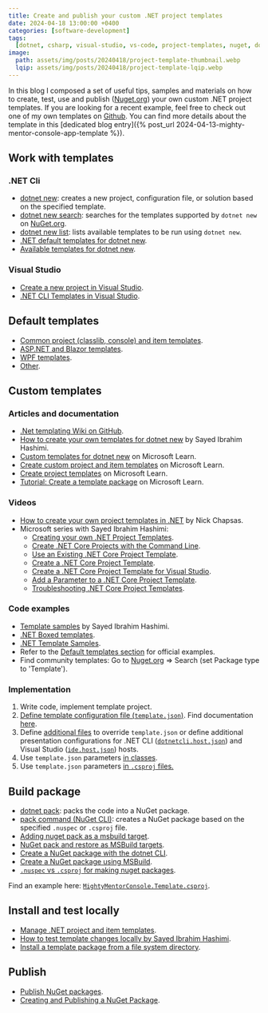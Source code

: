 ```yaml
---
title: Create and publish your custom .NET project templates
date: 2024-04-18 13:00:00 +0400
categories: [software-development]
tags:
  [dotnet, csharp, visual-studio, vs-code, project-templates, nuget, dotnet-new]
image:
  path: assets/img/posts/20240418/project-template-thumbnail.webp
  lqip: assets/img/posts/20240418/project-template-lqip.webp
---
```


In this blog I composed a set of useful tips, samples and materials on how to create, test, use and publish ([Nuget.org](https://www.nuget.org/)) your own custom .NET project templates. If you are looking for a recent example, feel free to check out one of my own templates on [Github](https://github.com/equenum/dotnet_project_templates/tree/main/MightyMentorConsole.Template). You can find more details about the template in this [dedicated blog entry]({% post_url 2024-04-13-mighty-mentor-console-app-template %}).

## Work with templates

### .NET Cli

- [dotnet new](https://learn.microsoft.com/en-us/dotnet/core/tools/dotnet-new): creates a new project, configuration file, or solution based on the specified template.
- [dotnet new search](https://learn.microsoft.com/en-us/dotnet/core/tools/dotnet-new-search): searches for the templates supported by `dotnet new` on [NuGet.org](https://www.nuget.org/).
- [dotnet new list](https://learn.microsoft.com/en-us/dotnet/core/tools/dotnet-new-list): lists available templates to be run using `dotnet new`.
- [.NET default templates for dotnet new](https://learn.microsoft.com/en-us/dotnet/core/tools/dotnet-new-sdk-templates).
- [Available templates for dotnet new](https://github.com/dotnet/templating/wiki/Available-templates-for-dotnet-new).

### Visual Studio

- [Create a new project in Visual Studio](https://learn.microsoft.com/en-us/visualstudio/ide/create-new-project?view=vs-2022).
- [.NET CLI Templates in Visual Studio](https://devblogs.microsoft.com/dotnet/net-cli-templates-in-visual-studio/).

## Default templates

- [Common project (classlib, console) and item templates](https://github.com/dotnet/templating).
- [ASP.NET and Blazor templates](https://github.com/dotnet/aspnetcore).
- [WPF templates](https://github.com/dotnet/wpf).
- [Other](https://github.com/dotnet/templates).

## Custom templates

### Articles and documentation

- [.Net templating Wiki on GitHub](https://github.com/dotnet/templating/wiki).
- [How to create your own templates for dotnet new](https://devblogs.microsoft.com/dotnet/how-to-create-your-own-templates-for-dotnet-new/) by Sayed Ibrahim Hashimi.
- [Custom templates for dotnet new](https://learn.microsoft.com/en-us/dotnet/core/tools/custom-templates) on Microsoft Learn.
- [Create custom project and item templates](https://learn.microsoft.com/en-us/visualstudio/extensibility/creating-custom-project-and-item-templates?view=vs-2022) on Microsoft Learn.
- [Create project templates](https://learn.microsoft.com/en-us/visualstudio/ide/how-to-create-project-templates?view=vs-2022) on Microsoft Learn.
- [Tutorial: Create a template package](https://learn.microsoft.com/en-us/dotnet/core/tutorials/cli-templates-create-template-package) on Microsoft Learn.

### Videos

- [How to create your own project templates in .NET](https://www.youtube.com/watch?v=rdWZo5PD9Ek&t=5s) by Nick Chapsas.
- Microsoft series with Sayed Ibrahim Hashimi:
  - [Creating your own .NET Project Templates](https://www.youtube.com/watch?v=H_pqfeRgTYw).
  - [Create .NET Core Projects with the Command Line](https://www.youtube.com/watch?v=rZFIbbxsGmc).
  - [Use an Existing .NET Core Project Template](https://www.youtube.com/watch?v=XRrBFXN02w8).
  - [Create a .NET Core Project Template](https://www.youtube.com/watch?v=GDNcxU0_OuE).
  - [Create a .NET Core Project Template for Visual Studio](https://www.youtube.com/watch?v=2hpNFrY_faI).
  - [Add a Parameter to a .NET Core Project Template](https://www.youtube.com/watch?v=o4lE_wcdmFo).
  - [Troubleshooting .NET Core Project Templates](https://www.youtube.com/watch?v=Sbk87OO73jQ).

### Code examples

- [Template samples](https://github.com/sayedihashimi/template-sample/blob/main/README.md) by Sayed Ibrahim Hashimi.
- [.NET Boxed templates](https://github.com/Dotnet-Boxed).
- [.NET Template Samples](https://github.com/dotnet/templating/tree/main/dotnet-template-samples).
- Refer to the [Default templates section](#default-templates) for official examples.
- Find community templates: Go to [Nuget.org](https://www.nuget.org/) => Search (set Package type to 'Template').

### Implementation

1. Write code, implement template project.
2. [Define template configuration file (`template.json`)](https://github.com/equenum/dotnet_project_templates/blob/main/MightyMentorConsole.Template/content/.template.config/template.json). Find documentation [here](https://github.com/dotnet/templating/wiki/Reference-for-template.json).
3. Define [additional files](https://github.com/dotnet/templating/wiki/Reserved-Aliases) to override `template.json` or define additional presentation configurations for .NET CLI ([`dotnetcli.host.json`](https://github.com/equenum/dotnet_project_templates/blob/main/MightyMentorConsole.Template/content/.template.config/dotnetcli.host.json)) and Visual Studio ([`ide.host.json`](https://github.com/equenum/dotnet_project_templates/blob/main/MightyMentorConsole.Template/content/.template.config/ide.host.json)) hosts.
4. Use `template.json` parameters [in classes](https://github.com/equenum/dotnet_project_templates/blob/main/MightyMentorConsole.Template/content/MightyMentorConsole.Template/AppRunner.cs).
5. Use `template.json` parameters [in `.csproj` files.](https://github.com/equenum/dotnet_project_templates/blob/main/MightyMentorConsole.Template/content/MightyMentorConsole.Template/MightyMentorConsole.Template.csproj)

## Build package

- [dotnet pack](https://learn.microsoft.com/en-us/dotnet/core/tools/dotnet-pack): packs the code into a NuGet package.
- [pack command (NuGet CLI)](https://learn.microsoft.com/en-us/nuget/reference/cli-reference/cli-ref-pack): creates a NuGet package based on the specified `.nuspec` or `.csproj` file.
- [Adding nuget pack as a msbuild target](https://github.com/NuGet/Home/wiki/Adding-nuget-pack-as-a-msbuild-target).
- [NuGet pack and restore as MSBuild targets](https://learn.microsoft.com/en-us/nuget/reference/msbuild-targets).
- [Create a NuGet package with the dotnet CLI](https://learn.microsoft.com/en-us/nuget/create-packages/creating-a-package-dotnet-cli).
- [Create a NuGet package using MSBuild](https://learn.microsoft.com/en-us/nuget/create-packages/creating-a-package-msbuild).
- [`.nuspec` vs `.csproj` for making nuget packages](https://github.com/NuGet/docs.microsoft.com-nuget/issues/1328).

Find an example here: [`MightyMentorConsole.Template.csproj`](https://github.com/equenum/dotnet_project_templates/blob/main/MightyMentorConsole.Template/MightyMentorConsole.Template.csproj).

## Install and test locally

- [Manage .NET project and item templates](https://learn.microsoft.com/en-us/dotnet/core/install/templates?pivots=os-windows).
- [How to test template changes locally by Sayed Ibrahim Hashimi](https://github.com/sayedihashimi/template-sample/blob/main/README.md#how-to-test-template-changes-locally).
- [Install a template package from a file system directory](https://learn.microsoft.com/en-us/dotnet/core/tools/custom-templates#to-install-a-template-package-from-a-file-system-directory).

## Publish

- [Publish NuGet packages](https://learn.microsoft.com/en-us/nuget/nuget-org/publish-a-package).
- [Creating and Publishing a NuGet Package](https://www.youtube.com/watch?v=E0rPteTWxYQ).
